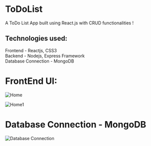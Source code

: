 # ToDoList
A ToDo List App built using React.js with CRUD functionalities !

## Technologies used:

Frontend - Reactjs, CSS3<br>
Backend - Nodejs, Express Framework<br>
Database Connection - MongoDB

# FrontEnd UI:

![Home](https://user-images.githubusercontent.com/78149796/222042023-85d076ce-6ac0-46e1-b124-4ffd11cbc4a0.jpg)

![Home1](https://user-images.githubusercontent.com/78149796/222042746-3d698e97-3619-4f70-b282-ad5dc8d428c0.jpg)

# Database Connection - MongoDB

![Database Connection](https://user-images.githubusercontent.com/78149796/222042445-67e6d646-0798-4257-a30b-8fdb990bef28.jpg)
